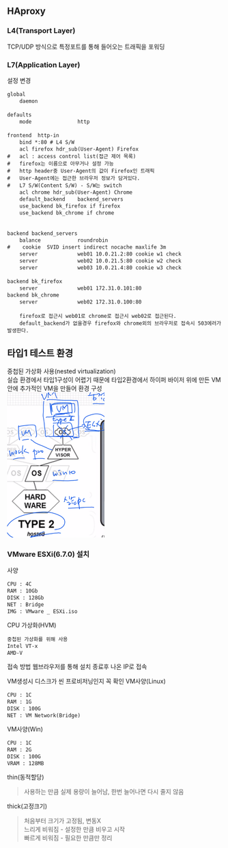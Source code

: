 ## HAproxy
### L4(Transport Layer)
TCP/UDP 방식으로 특정포트를 통해 들어오는 트래픽을 포워딩   
### L7(Application Layer)
설정 변경   
```
global
    daemon

defaults
    mode               http

frontend  http-in
    bind *:80 # L4 S/W
    acl firefox hdr_sub(User-Agent) Firefox
#   acl : access control list(접근 제어 목록)
#   firefox는 이름으로 아무거나 설정 가능
#   http header중 User-Agent의 값이 Firefox인 트래픽
#   User-Agent에는 접근한 브라우저 정보가 담겨있다.
#   L7 S/W(Content S/W) - S/W는 switch
    acl chrome hdr_sub(User-Agent) Chrome
    default_backend    backend_servers
    use_backend bk_firefox if firefox
    use_backend bk_chrome if chrome


backend backend_servers
    balance            roundrobin
#    cookie  SVID insert indirect nocache maxlife 3m
    server             web01 10.0.21.2:80 cookie w1 check
    server             web02 10.0.21.5:80 cookie w2 check
    server             web03 10.0.21.4:80 cookie w3 check

backend bk_firefox
    server             web01 172.31.0.101:80
backend bk_chrome
    server             web02 172.31.0.100:80

    firefox로 접근시 web01로 chrome로 접근시 web02로 접근된다.
    default_backend가 없을경우 firefox와 chrome외의 브라우저로 접속시 503에러가 발생한다.
```

## 타입1 테스트 환경
중첩된 가상화 사용(nested virtualization)   
실습 환경에서 타입1구성이 어렵기 때문에 타입2환경에서 하이퍼 바이저 위에 만든 VM안에 추가적인 VM을 만들어 환경 구성   
![image](../images/image85.png)

### VMware ESXi(6.7.0) 설치
사양

    CPU : 4C
    RAM : 10Gb
    DISK : 128Gb
    NET : Bridge
    IMG : VMware _ ESXi.iso

CPU 가상화(HVM)

    중첩된 가상화를 위해 사용
    Intel VT-x
    AMD-V

접속 방법
웹브라우저를 통해 설치 종료후 나온 IP로 접속

VM생성시 디스크가 씬 프로비저닝인지 꼭 확인
VM사양(Linux)

    CPU : 1C
    RAM : 1G
    DISK : 100G
    NET : VM Network(Bridge)

VM사양(Win)

    CPU : 1C
    RAM : 2G
    DISK : 100G
    VRAM : 128MB

thin(동적할당)   
>사용하는 만큼 실제 용량이 늘어남, 한번 늘어나면 다시 줄지 않음   

thick(고정크기)   
>처음부터 크기가 고정됨, 변동X   
느리게 비워짐 - 설정한 만큼 비우고 시작   
빠르게 비워짐 - 필요한 만큼만 정리   
